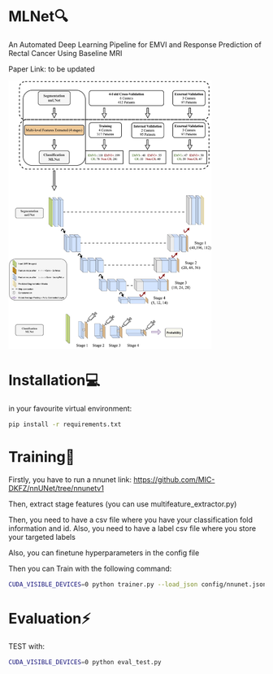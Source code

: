 # MLNet🔍
An Automated Deep Learning Pipeline for EMVI and Response Prediction of Rectal Cancer Using Baseline MRI

Paper Link: to be updated


<img src="https://github.com/Liiiii2101/MLNet/blob/main/graphic_abstract.jpg" width="400" />



# Installation💻

in your favourite virtual environment:

```bash
pip install -r requirements.txt
```

# Training🚀

Firstly, you have to run a nnunet link: https://github.com/MIC-DKFZ/nnUNet/tree/nnunetv1

Then, extract stage features (you can use multifeature_extractor.py)

Then, you need to have a csv file where you have your classification fold information and id. Also, you need to have a label csv file where you store your targeted labels

Also, you can finetune hyperparameters in the config file


Then you can Train with the following command:
```bash
CUDA_VISIBLE_DEVICES=0 python trainer.py --load_json config/nnunet.json 
```
# Evaluation⚡️
TEST with:
```bash
CUDA_VISIBLE_DEVICES=0 python eval_test.py 
```
